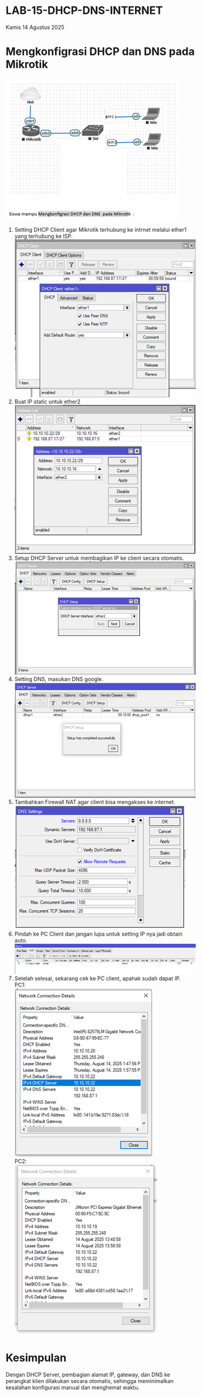 # LAB-15-DHCP-DNS-INTERNET
Kamis 14 Agustus 2025  
  
# Mengkonfigrasi DHCP dan DNS  pada Mikrotik  
  ![topo](pppp.png)  

  1. Setting DHCP Client agar Mikrotik terhubung ke intrnet melalui ether1 yang terhubung ke ISP.  
![ada](client.PNG)  
  2. Buat IP static untuk ether2  
![dasd](addresses.PNG)  
  3. Setup DHCP Server untuk membagikan IP ke client secara otomatis.  
![wasd](server.PNG)  
  4. Setting DNS, masukan DNS google.  
![qwerty](beress.PNG)  
  5. Tambahkan Firewall NAT agar client bisa mengakses ke internet.  
![sdfs](dns.PNG)  
  6. Pindah ke PC Client dan jangan lupa untuk setting IP nya jadi obtain auto.  
![djas](api.PNG)  
  7. Setelah selesai, sekarang cek ke PC client, apahak sudah dapat IP.  
     PC1:  
     ![dkaiojasd](CLIENTTT.PNG)  
     PC2:  
     ![fnsushe](ahnafcb.PNG)  


# Kesimpulan
  Dengan DHCP Server, pembagian alamat IP, gateway, dan DNS ke perangkat klien dilakukan secara otomatis, sehingga meminimalkan kesalahan konfigurasi manual dan menghemat waktu.
